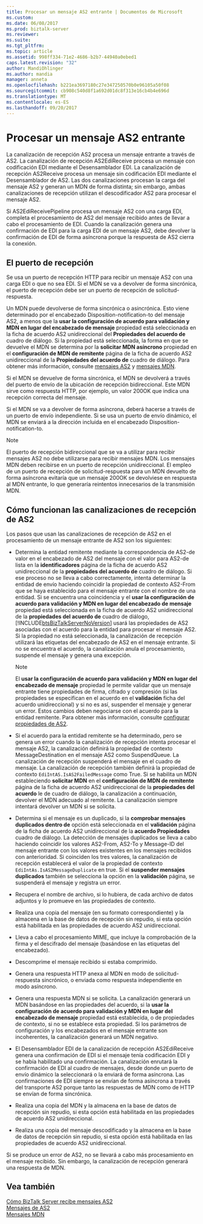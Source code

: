 ```yaml
---
title: Procesar un mensaje AS2 entrante | Documentos de Microsoft
ms.custom: 
ms.date: 06/08/2017
ms.prod: biztalk-server
ms.reviewer: 
ms.suite: 
ms.tgt_pltfrm: 
ms.topic: article
ms.assetid: 998ff334-71e2-4686-b2b7-44940a0ebed1
caps.latest.revision: "32"
author: MandiOhlinger
ms.author: mandia
manager: anneta
ms.openlocfilehash: b221ea3697180c27e347250570b0e96105a50f08
ms.sourcegitcommit: cb908c540d8f1a692d01dc8f313e16cb4b4e696d
ms.translationtype: MT
ms.contentlocale: es-ES
ms.lasthandoff: 09/20/2017
---
```

# <a name="processing-an-incoming-as2-message"></a>Procesar un mensaje AS2 entrante
La canalización de recepción AS2 procesa un mensaje entrante a través de AS2. La canalización de recepción AS2EdiReceive procesa un mensaje con codificación EDI mediante el Desensamblador EDI. La canalización de recepción AS2Receive procesa un mensaje sin codificación EDI mediante el Desensamblador de AS2. Las dos canalizaciones procesan la carga del mensaje AS2 y generan un MDN de forma distinta; sin embargo, ambas canalizaciones de recepción utilizan el descodificador AS2 para procesar el mensaje AS2.  
  
 Si AS2EdiReceivePipeline procesa un mensaje AS2 con una carga EDI, completa el procesamiento de AS2 del mensaje recibido antes de llevar a cabo el procesamiento de EDI. Cuando la canalización genera una confirmación de EDI para la carga EDI de un mensaje AS2, debe devolver la confirmación de EDI de forma asíncrona porque la respuesta de AS2 cierra la conexión.  
  
## <a name="the-receive-port"></a>El puerto de recepción  
 Se usa un puerto de recepción HTTP para recibir un mensaje AS2 con una carga EDI o que no sea EDI. Si el MDN se va a devolver de forma sincrónica, el puerto de recepción debe ser un puerto de recepción de solicitud-respuesta.  
  
 Un MDN puede devolverse de forma sincrónica o asincrónica. Esto viene determinado por el encabezado Disposition-notification-to del mensaje AS2, a menos que la **usar la configuración de acuerdo para validación y MDN en lugar del encabezado de mensaje** propiedad está seleccionada en la ficha de acuerdo AS2 unidireccional del  **Propiedades del acuerdo de** cuadro de diálogo. Si la propiedad está seleccionada, la forma en que se devuelve el MDN se determina por la **solicitar MDN asíncrono** propiedad en el **configuración de MDN de remitente** página de la ficha de acuerdo AS2 unidireccional de la  **Propiedades del acuerdo de** cuadro de diálogo. Para obtener más información, consulte [mensajes AS2](../core/as2-messages.md) y [mensajes MDN](../core/mdn-messages.md).  
  
 Si el MDN se devuelve de forma sincrónica, el MDN se devolverá a través del puerto de envío de la ubicación de recepción bidireccional. Este MDN sirve como respuesta HTTP, por ejemplo, un valor 200OK que indica una recepción correcta del mensaje.  
  
 Si el MDN se va a devolver de forma asíncrona, deberá hacerse a través de un puerto de envío independiente. Si se usa un puerto de envío dinámico, el MDN se enviará a la dirección incluida en el encabezado Disposition-notification-to.  
  
> [!NOTE]
>  El puerto de recepción bidireccional que se va a utilizar para recibir mensajes AS2 no debe utilizarse para recibir mensajes MDN. Los mensajes MDN deben recibirse en un puerto de recepción unidireccional. El empleo de un puerto de recepción de solicitud-respuesta para un MDN devuelto de forma asíncrona evitaría que un mensaje 200OK se devolviese en respuesta al MDN entrante, lo que generaría reintentos innecesarios de la transmisión MDN.  
  
## <a name="how-the-as2-receive-pipelines-work"></a>Cómo funcionan las canalizaciones de recepción de AS2  
 Los pasos que usan las canalizaciones de recepción de AS2 en el procesamiento de un mensaje entrante de AS2 son los siguientes:  
  
-   Determina la entidad remitente mediante la correspondencia de AS2-de valor en el encabezado de AS2 del mensaje con el valor para AS2-de lista en la **identificadores** página de la ficha de acuerdo AS2 unidireccional de la **propiedades del acuerdo de** cuadro de diálogo. Si ese proceso no se lleva a cabo correctamente, intenta determinar la entidad de envío haciendo coincidir la propiedad de contexto AS2-From que se haya establecido para el mensaje entrante con el nombre de una entidad. Si se encuentra una coincidencia y el **usar la configuración de acuerdo para validación y MDN en lugar del encabezado de mensaje** propiedad está seleccionada en la ficha de acuerdo AS2 unidireccional de la **propiedades del acuerdo de** cuadro de diálogo, [!INCLUDE[btsBizTalkServerNoVersion](../includes/btsbiztalkservernoversion-md.md)] usará las propiedades de AS2 asociadas con el acuerdo para la entidad para procesar el mensaje AS2. Si la propiedad no está seleccionada, la canalización de recepción utilizará las etiquetas del encabezado de AS2 en el mensaje entrante. Si no se encuentra el acuerdo, la canalización anula el procesamiento, suspende el mensaje y genera una excepción.  
  
    > [!NOTE]
    >  El **usar la configuración de acuerdo para validación y MDN en lugar del encabezado de mensaje** propiedad le permite validar que un mensaje entrante tiene propiedades de firma, cifrado y compresión (si las propiedades se especifican en el acuerdo en el **validación** ficha del acuerdo unidireccional) y si no es así, suspender el mensaje y generar un error. Estos cambios deben negociarse con el acuerdo para la entidad remitente. Para obtener más información, consulte [configurar propiedades de AS2](../core/configuring-as2-properties.md).  
  
-   Si el acuerdo para la entidad remitente se ha determinado, pero se genera un error cuando la canalización de recepción intenta procesar el mensaje AS2, la canalización definirá la propiedad de contexto MessageDestination en el mensaje AS2 como SuspendQueue. La canalización de recepción suspenderá el mensaje en el cuadro de mensaje. La canalización de recepción también definirá la propiedad de contexto `EdiIntAS.IsAS2FailedMessage` como True. Si se habilita un MDN estableciendo **solicitar MDN** en el **configuración de MDN de remitente** página de la ficha de acuerdo AS2 unidireccional de la **propiedades del acuerdo** le de cuadro de diálogo, la canalización a continuación, devolver el MDN adecuado al remitente. La canalización siempre intentará devolver un MDN si se solicita.  
  
-   Determina si el mensaje es un duplicado, si la **comprobar mensajes duplicados dentro de** opción está seleccionada en el **validación** página de la ficha de acuerdo AS2 unidireccional de la **acuerdo Propiedades** cuadro de diálogo. La detección de mensajes duplicados se lleva a cabo haciendo coincidir los valores AS2-From, AS2-To y Message-ID del mensaje entrante con los valores existentes en los mensajes recibidos con anterioridad. Si coinciden los tres valores, la canalización de recepción establecerá el valor de la propiedad de contexto `EdiIntAs.IsAS2MessageDuplicate` en true. Si el **suspender mensajes duplicados** también se selecciona la opción en la **validación** página, se suspenderá el mensaje y registra un error.  
  
-   Recupera el nombre de archivo, si lo hubiera, de cada archivo de datos adjuntos y lo promueve en las propiedades de contexto.  
  
-   Realiza una copia del mensaje (en su formato correspondiente) y la almacena en la base de datos de recepción sin repudio, si esta opción está habilitada en las propiedades de acuerdo AS2 unidireccional.  
  
-   Lleva a cabo el procesamiento MIME, que incluye la comprobación de la firma y el descifrado del mensaje (basándose en las etiquetas del encabezado).  
  
-   Descomprime el mensaje recibido si estaba comprimido.  
  
-   Genera una respuesta HTTP anexa al MDN en modo de solicitud-respuesta sincrónico, o enviada como respuesta independiente en modo asíncrono.  
  
-   Genera una respuesta MDN si se solicita. La canalización generará un MDN basándose en las propiedades del acuerdo, si la **usar la configuración de acuerdo para validación y MDN en lugar del encabezado de mensaje** propiedad está establecida, o de propiedades de contexto, si no se establece esta propiedad. Si los parámetros de configuración y los encabezados en el mensaje entrante son incoherentes, la canalización generará un MDN negativo.  
  
-   El Desensamblador EDI de la canalización de recepción AS2EdiReceive genera una confirmación de EDI si el mensaje tenía codificación EDI y se había habilitado una confirmación. La canalización enrutará la confirmación de EDI al cuadro de mensajes, desde donde un puerto de envío dinámico la seleccionará o la enviará de forma asíncrona. Las confirmaciones de EDI siempre se envían de forma asíncrona a través del transporte AS2 porque tanto las respuestas de MDN como de HTTP se envían de forma sincrónica.  
  
-   Realiza una copia del MDN y la almacena en la base de datos de recepción sin repudio, si esta opción está habilitada en las propiedades de acuerdo AS2 unidireccional.  
  
-   Realiza una copia del mensaje descodificado y la almacena en la base de datos de recepción sin repudio, si esta opción está habilitada en las propiedades de acuerdo AS2 unidireccional.  
  
 Si se produce un error de AS2, no se llevará a cabo más procesamiento en el mensaje recibido. Sin embargo, la canalización de recepción generará una respuesta de MDN.  
  
## <a name="see-also"></a>Vea también  
 [Cómo BizTalk Server recibe mensajes AS2](../core/how-biztalk-server-receives-as2-messages.md)   
 [Mensajes de AS2](../core/as2-messages.md)   
 [Mensajes MDN](../core/mdn-messages.md)